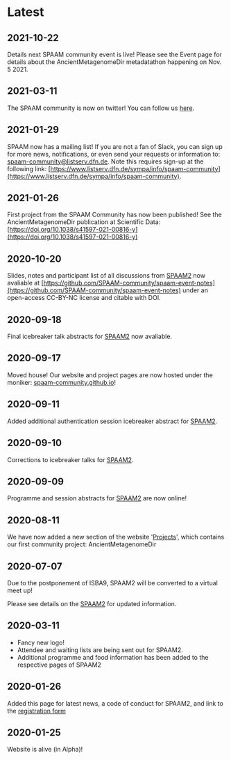 # Latest

## 2021-10-22

Details next SPAAM community event is live! Please see the Event page for details about the AncientMetagenomeDir metadatathon happening on Nov. 5 2021.

## 2021-03-11

The SPAAM community is now on twitter! You can follow us [here](http://twitter.com/spaam_community).

## 2021-01-29

SPAAM now has a mailing list! If you are not a fan of Slack, you can sign up for more news, notifications, or even send your requests or information to: spaam-community@listserv.dfn.de. Note this requires sign-up at the following link: [https://www.listserv.dfn.de/sympa/info/spaam-community](https://www.listserv.dfn.de/sympa/info/spaam-community).

## 2021-01-26

First project from the SPAAM Community has now been published! See the AncientMetagenomeDir publication at Scientific Data: [https://doi.org/10.1038/s41597-021-00816-y](https://doi.org/10.1038/s41597-021-00816-y)

## 2020-10-20

Slides, notes and participant list of all discussions from [SPAAM2](spaam2/README) now avaliable at [https://github.com/SPAAM-community/spaam-event-notes](https://github.com/SPAAM-community/spaam-event-notes) under an open-access CC-BY-NC license and citable with DOI.

## 2020-09-18

Final icebreaker talk abstracts for [SPAAM2](spaam2/README) now avaliable.

## 2020-09-17

Moved house! Our website and project pages are now hosted under the moniker: [spaam-community.github.io](https://spaam-community.github.io)! 

## 2020-09-11

Added additional authentication session icebreaker abstract for [SPAAM2](spaam2/README).

## 2020-09-10

Corrections to icebreaker talks for [SPAAM2](spaam2/README).

## 2020-09-09

Programme and session abstracts for [SPAAM2](spaam2/README) are now online!

## 2020-08-11

We have now added a new section of the website '[Projects](projects/README.md)', which contains our
first community project: AncientMetagenomeDir

## 2020-07-07

Due to the postponement of ISBA9, SPAAM2 will be converted to a virtual meet up!

Please see details on the [SPAAM2](spaam2/README) for updated information.

## 2020-03-11

* Fancy new logo!
* Attendee and waiting lists are being sent out for SPAAM2. 
* Additional programme and food information has been added to the respective pages of SPAAM2

## 2020-01-26

Added this page for latest news, a code of conduct for SPAAM2, and link to the [registration form](spaam2/README#registration-of-interest)

## 2020-01-25

Website is alive (in Alpha)!
